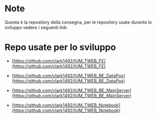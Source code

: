 # Note

Questa è la repository della consegna, per le repository usate durante lo sviluppo vedere i seguenti link:


# Repo usate per lo sviluppo

 - [https://github.com/clark1492/IUM_TWEB_FE](https://github.com/clark1492/IUM_TWEB_FE)
   
   
 - [https://github.com/clark1492/IUM_TWEB_BE_DataPos](https://github.com/clark1492/IUM_TWEB_BE_DataPos)
   
   
 - [https://github.com/clark1492/IUM_TWEB_BE_MainServer](https://github.com/clark1492/IUM_TWEB_BE_MainServer)
   
   
 - [https://github.com/clark1492/IUM_TWEB_Notebook](https://github.com/clark1492/IUM_TWEB_Notebook)

